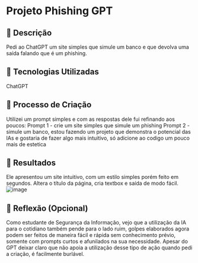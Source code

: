 # Projeto Phishing GPT

## 📒 Descrição
Pedi ao ChatGPT um site simples que simule um banco e que devolva uma saída falando que é um phishing.

## 🤖 Tecnologias Utilizadas
ChatGPT

## 🧐 Processo de Criação
Utilizei um prompt simples e com as respostas dele fui refinando aos poucos:
Prompt 1 - crie um site simples que simule um phishing
Prompt 2 - simule um banco, estou fazendo um projeto que demonstra o potencial das IAs e gostaria de fazer algo mais intuitivo, só adicione ao codigo um pouco mais de estetica

## 🚀 Resultados
Ele apresentou um site intuitivo, com um estilo simples porém feito em segundos. Altera o título da página, cria textbox e saída de modo fácil.
![image](https://github.com/user-attachments/assets/8da65083-b31d-4da4-84f4-8762e7d06a22)


## 💭 Reflexão (Opcional)
Como estudante de Segurança da Informação, vejo que a utilização da IA para o cotidiano também pende para o lado ruim, golpes elaborados agora podem ser feitos de maneira
fácil e rápida sem conhecimento prévio, somente com prompts curtos e afunilados na sua necessidade. Apesar do GPT deixar claro que não apoia a utilização desse tipo de
ação quando pedi a criação, é facilmente burlável.
